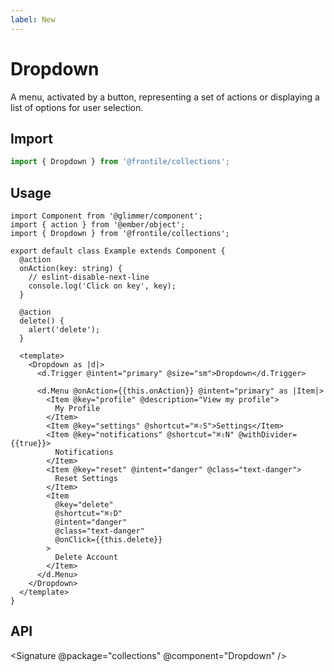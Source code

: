 ```yaml
---
label: New
---
```

# Dropdown

A menu, activated by a button, representing a set of actions or displaying a list of options for user selection.

## Import 

```js
import { Dropdown } from '@frontile/collections';
```

## Usage


```gts preview
import Component from '@glimmer/component';
import { action } from '@ember/object';
import { Dropdown } from '@frontile/collections';

export default class Example extends Component {
  @action
  onAction(key: string) {
    // eslint-disable-next-line
    console.log('Click on key', key);
  }

  @action
  delete() {
    alert('delete');
  }

  <template>
    <Dropdown as |d|>
      <d.Trigger @intent="primary" @size="sm">Dropdown</d.Trigger>

      <d.Menu @onAction={{this.onAction}} @intent="primary" as |Item|>
        <Item @key="profile" @description="View my profile">
          My Profile
        </Item>
        <Item @key="settings" @shortcut="⌘⇧S">Settings</Item>
        <Item @key="notifications" @shortcut="⌘⇧N" @withDivider={{true}}>
          Notifications
        </Item>
        <Item @key="reset" @intent="danger" @class="text-danger">
          Reset Settings
        </Item>
        <Item
          @key="delete"
          @shortcut="⌘⇧D"
          @intent="danger"
          @class="text-danger"
          @onClick={{this.delete}}
        >
          Delete Account
        </Item>
      </d.Menu>
    </Dropdown>
  </template>
}
```

## API

<Signature @package="collections" @component="Dropdown" />
